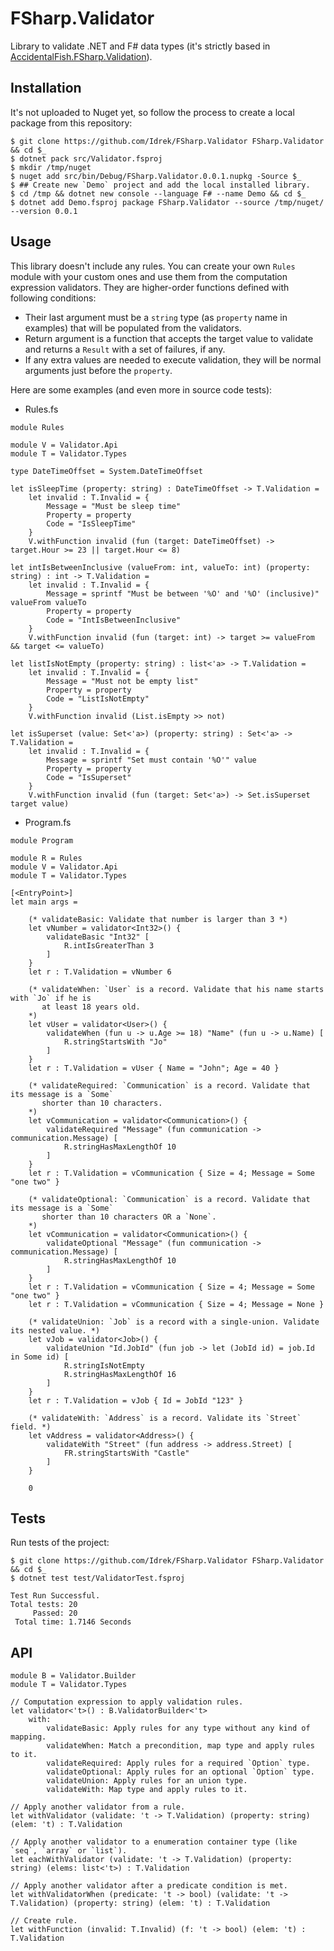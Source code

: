 # FSharp.Validator

Library to validate .NET and F# data types (it's strictly based in [AccidentalFish.FSharp.Validation](https://github.com/JamesRandall/AccidentalFish.FSharp.Validation)).

## Installation

It's not uploaded to Nuget yet, so follow the process to create a local package from this repository:

```
$ git clone https://github.com/Idrek/FSharp.Validator FSharp.Validator && cd $_
$ dotnet pack src/Validator.fsproj
$ mkdir /tmp/nuget
$ nuget add src/bin/Debug/FSharp.Validator.0.0.1.nupkg -Source $_
$ ## Create new `Demo` project and add the local installed library.
$ cd /tmp && dotnet new console --language F# --name Demo && cd $_
$ dotnet add Demo.fsproj package FSharp.Validator --source /tmp/nuget/ --version 0.0.1
```

## Usage

This library doesn't include any rules. You can create your own `Rules` module with your custom ones and use them from the computation expression validators. They are higher-order functions defined with following conditions:

- Their last argument must be a `string` type (as `property` name in examples) that will be populated from the validators.
- Return argument is a function that accepts the target value to validate and returns 
    a `Result` with a set of failures, if any.
- If any extra values are needed to execute validation, they will be normal arguments just before the `property`.

Here are some examples (and even more in source code tests):

- Rules.fs

```
module Rules

module V = Validator.Api
module T = Validator.Types

type DateTimeOffset = System.DateTimeOffset

let isSleepTime (property: string) : DateTimeOffset -> T.Validation =
    let invalid : T.Invalid = {
        Message = "Must be sleep time"
        Property = property
        Code = "IsSleepTime" 
    }
    V.withFunction invalid (fun (target: DateTimeOffset) -> target.Hour >= 23 || target.Hour <= 8)

let intIsBetweenInclusive (valueFrom: int, valueTo: int) (property: string) : int -> T.Validation =
    let invalid : T.Invalid = {
        Message = sprintf "Must be between '%O' and '%O' (inclusive)" valueFrom valueTo
        Property = property
        Code = "IntIsBetweenInclusive" 
    }
    V.withFunction invalid (fun (target: int) -> target >= valueFrom && target <= valueTo)

let listIsNotEmpty (property: string) : list<'a> -> T.Validation =
    let invalid : T.Invalid = {
        Message = "Must not be empty list"
        Property = property
        Code = "ListIsNotEmpty"
    }
    V.withFunction invalid (List.isEmpty >> not)

let isSuperset (value: Set<'a>) (property: string) : Set<'a> -> T.Validation =
    let invalid : T.Invalid = {
        Message = sprintf "Set must contain '%O'" value
        Property = property
        Code = "IsSuperset"
    }
    V.withFunction invalid (fun (target: Set<'a>) -> Set.isSuperset target value)
```
- Program.fs

```
module Program

module R = Rules
module V = Validator.Api
module T = Validator.Types

[<EntryPoint>]
let main args = 

    (* validateBasic: Validate that number is larger than 3 *)
    let vNumber = validator<Int32>() {
        validateBasic "Int32" [
            R.intIsGreaterThan 3
        ]
    }
    let r : T.Validation = vNumber 6

    (* validateWhen: `User` is a record. Validate that his name starts with `Jo` if he is 
       at least 18 years old.
    *)
    let vUser = validator<User>() {
        validateWhen (fun u -> u.Age >= 18) "Name" (fun u -> u.Name) [
            R.stringStartsWith "Jo"
        ]
    }
    let r : T.Validation = vUser { Name = "John"; Age = 40 }

    (* validateRequired: `Communication` is a record. Validate that its message is a `Some`
       shorter than 10 characters.
    *)
    let vCommunication = validator<Communication>() {
        validateRequired "Message" (fun communication -> communication.Message) [
            R.stringHasMaxLengthOf 10
        ]
    }
    let r : T.Validation = vCommunication { Size = 4; Message = Some "one two" }

    (* validateOptional: `Communication` is a record. Validate that its message is a `Some`
       shorter than 10 characters OR a `None`.
    *)
    let vCommunication = validator<Communication>() {
        validateOptional "Message" (fun communication -> communication.Message) [
            R.stringHasMaxLengthOf 10
        ]
    }
    let r : T.Validation = vCommunication { Size = 4; Message = Some "one two" }
    let r : T.Validation = vCommunication { Size = 4; Message = None }

    (* validateUnion: `Job` is a record with a single-union. Validate its nested value. *)
    let vJob = validator<Job>() {
        validateUnion "Id.JobId" (fun job -> let (JobId id) = job.Id in Some id) [
            R.stringIsNotEmpty
            R.stringHasMaxLengthOf 16
        ]
    }
    let r : T.Validation = vJob { Id = JobId "123" }

    (* validateWith: `Address` is a record. Validate its `Street` field. *)
    let vAddress = validator<Address>() {
        validateWith "Street" (fun address -> address.Street) [
            FR.stringStartsWith "Castle"
        ]
    }

    0
```

## Tests

Run tests of the project:

```
$ git clone https://github.com/Idrek/FSharp.Validator FSharp.Validator && cd $_
$ dotnet test test/ValidatorTest.fsproj

Test Run Successful.
Total tests: 20
     Passed: 20
 Total time: 1.7146 Seconds
```

## API

```
module B = Validator.Builder
module T = Validator.Types

// Computation expression to apply validation rules.
let validator<'t>() : B.ValidatorBuilder<'t>
    with:
        validateBasic: Apply rules for any type without any kind of mapping.
        validateWhen: Match a precondition, map type and apply rules to it.
        validateRequired: Apply rules for a required `Option` type.
        validateOptional: Apply rules for an optional `Option` type.
        validateUnion: Apply rules for an union type.
        validateWith: Map type and apply rules to it. 

// Apply another validator from a rule.
let withValidator (validate: 't -> T.Validation) (property: string) (elem: 't) : T.Validation

// Apply another validator to a enumeration container type (like `seq`, `array` or `list`).
let eachWithValidator (validate: 't -> T.Validation) (property: string) (elems: list<'t>) : T.Validation

// Apply another validator after a predicate condition is met.
let withValidatorWhen (predicate: 't -> bool) (validate: 't -> T.Validation) (property: string) (elem: 't) : T.Validation

// Create rule.
let withFunction (invalid: T.Invalid) (f: 't -> bool) (elem: 't) : T.Validation
```